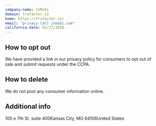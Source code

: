 ```yaml
---
company-name: InMobi
domain: trufactor.io
home: https://trufactor.io/
email: "privacy [at] inmobi.com"
california-date: 02/27/2020
---
```

## How to opt out


We have provided a link in our privacy policy for consumers to opt out of sale and submit requests under the CCPA.

## How to delete


We do not post any consumer information online.

## Additional info




100 e 7th St. suite 400Kansas City, MO 64106United States













